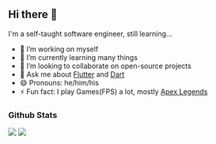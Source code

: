## Hi there 👋

I'm a self-taught software engineer, still learning...

- 🔭 I’m working on myself
- 🌱 I’m currently learning many things
- 👯 I’m looking to collaborate on open-source projects
- 💬 Ask me about [Flutter](https://flutter.dev) and [Dart](https://dart.dev)
- 😄 Pronouns: he/him/his
- ⚡ Fun fact: I play Games(FPS) a lot, mostly [Apex Legends](https://www.ea.com/games/apex-legends) 


### Github Stats

<img src="https://github-readme-stats.vercel.app/api?username=abhakhand&&show_icons=true&theme=tokyonight&line_height=35&count_private=true">
<img src="https://github-readme-stats.vercel.app/api/top-langs/?username=abhakhand&hide=css,html&theme=tokyonight&layout=compact">